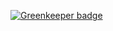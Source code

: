 

[![Greenkeeper badge](https://badges.greenkeeper.io/kumavis/eth-json-rpc-ipfs.svg)](https://greenkeeper.io/)
